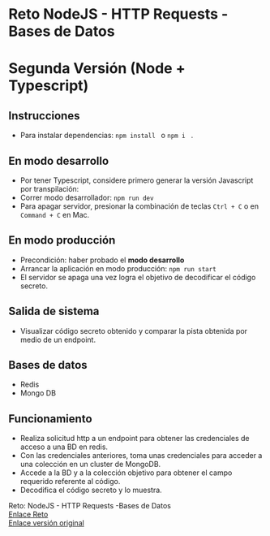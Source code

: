 # Reto NodeJS - HTTP Requests - Bases de Datos
# Segunda Versión (Node + Typescript)

## Instrucciones

- Para instalar dependencias: ```npm install ``` o  ```npm i ``` .

## En modo desarrollo
- Por tener Typescript, considere primero generar la versión Javascript por transpilación: 
- Correr modo desarrollador: ```npm run dev ```
- Para apagar servidor, presionar la combinación de teclas ```Ctrl + C``` o en ```Command + C``` en Mac.

## En modo producción 
- Precondición: haber probado el **modo desarrollo**
- Arrancar la aplicación en modo producción:  ```npm run start ```
- El servidor se apaga una vez logra el objetivo de decodificar el código secreto. 

## Salida de sistema
- Visualizar código secreto obtenido y comparar la pista obtenida por medio de un endpoint.


## Bases de datos
- Redis
- Mongo DB 

## Funcionamiento
- Realiza solicitud http a un endpoint para obtener las credenciales de acceso a una BD en redis.
- Con las credenciales anteriores, toma unas credenciales para acceder a una colección en un cluster de MongoDB.
- Accede a la BD y a la colección objetivo para obtener el campo requerido referente al código.
- Decodifica el código secreto y lo muestra.



Reto:
NodeJS - HTTP Requests -Bases de Datos \
[Enlace Reto](https://paper.dropbox.com/doc/Reto-de-Node-HTTP-y-Bases-de-Datos-p9dWNgBSNXj8ZpZfK9C60) \
[Enlace versión original](https://github.com/ht1204/reto-node)